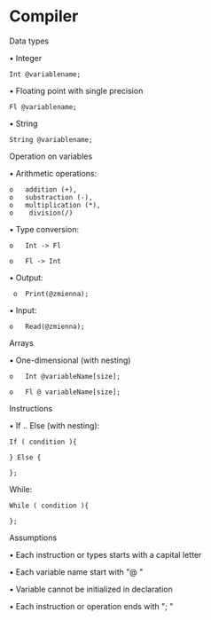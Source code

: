 # Compiler


Data types

  •	Integer
  
    Int @variablename;

  •	Floating point with single precision 
  
    Fl @variablename;

  •	String 
  
    String @variablename;

Operation on variables

 •	Arithmetic operations: 

    o	addition (+), 
    o	substraction (-), 
    o	multiplication (*),
    o	 division(/)
 •	Type conversion:
 
    o	Int -> Fl
   
    o	Fl -> Int
   
 •	Output:
 
     o	Print(@zmienna);
   
 •	Input:
 
    o	Read(@zmienna);
  
Arrays

 •	One-dimensional (with nesting)
 
    o	Int @variableName[size];
    
    o	Fl @ variableName[size];
Instructions

   •	If .. Else (with  nesting):
   
    If ( condition ){

    } Else {
    
    };
 While:
 
    While ( condition ){

    };

Assumptions

•	Each instruction or types starts with a capital letter

•	Each variable name  start with "@ "

•	Variable cannot be initialized in declaration

•	Each instruction or operation ends with "; "




